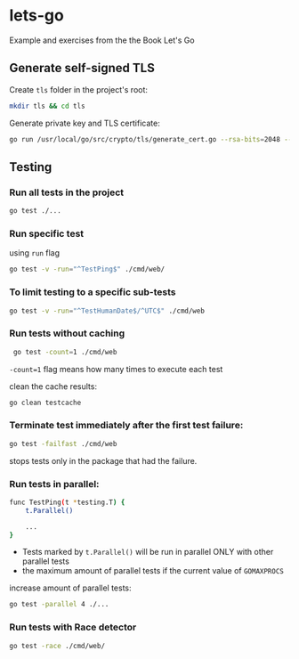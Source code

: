 # lets-go
Example and exercises from the the Book Let's Go

## Generate self-signed TLS

Create `tls` folder in the project's root:

```bash
mkdir tls && cd tls
```

Generate private key and TLS certificate:

```bash
go run /usr/local/go/src/crypto/tls/generate_cert.go --rsa-bits=2048 --host=localhost 
```

## Testing

### Run all tests in the project

```bash
go test ./...
```

###  Run specific test

using `run` flag

```bash
go test -v -run="^TestPing$" ./cmd/web/
```

###  To limit testing to a specific sub-tests

```bash
go test -v -run="^TestHumanDate$/^UTC$" ./cmd/web
```

### Run tests without caching

```bash
 go test -count=1 ./cmd/web 
```

`-count=1` flag means how many times to execute each test

clean the cache results:

```bash
go clean testcache
```

### Terminate test immediately after the first test failure:

```bash
go test -failfast ./cmd/web
```

stops tests only in the package that had the failure.

### Run tests in parallel:

```bash
func TestPing(t *testing.T) {
    t.Parallel()

    ...
}
```

- Tests marked by `t.Parallel()` will be run in parallel ONLY with other parallel tests
- the maximum amount of parallel tests if the current value of `GOMAXPROCS`

increase amount of parallel tests:

```bash
go test -parallel 4 ./...
```

###  Run tests with Race detector

```bash
go test -race ./cmd/web/
```